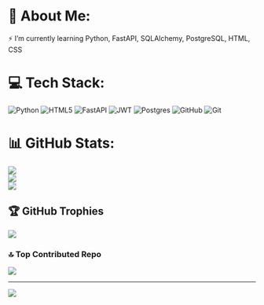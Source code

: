 # 💫 About Me:
⚡ I’m currently learning Python, FastAPI, SQLAlchemy, PostgreSQL, HTML, CSS<br>


# 💻 Tech Stack:
![Python](https://img.shields.io/badge/python-3670A0?style=flat&logo=python&logoColor=ffdd54) ![HTML5](https://img.shields.io/badge/html5-%23E34F26.svg?style=flat&logo=html5&logoColor=white) ![FastAPI](https://img.shields.io/badge/FastAPI-005571?style=flat&logo=fastapi) ![JWT](https://img.shields.io/badge/JWT-black?style=flat&logo=JSON%20web%20tokens) ![Postgres](https://img.shields.io/badge/postgres-%23316192.svg?style=flat&logo=postgresql&logoColor=white) ![GitHub](https://img.shields.io/badge/github-%23121011.svg?style=flat&logo=github&logoColor=white) ![Git](https://img.shields.io/badge/git-%23F05033.svg?style=flat&logo=git&logoColor=white)
# 📊 GitHub Stats:
![](https://github-readme-stats.vercel.app/api?username=Acc0rd8&theme=dark&hide_border=false&include_all_commits=false&count_private=false)<br/>
![](https://github-readme-streak-stats.herokuapp.com/?user=Acc0rd8&theme=dark&hide_border=false)<br/>
![](https://github-readme-stats.vercel.app/api/top-langs/?username=Acc0rd8&theme=dark&hide_border=false&include_all_commits=false&count_private=false&layout=compact)

## 🏆 GitHub Trophies
![](https://github-profile-trophy.vercel.app/?username=Acc0rd8&theme=radical&no-frame=true&no-bg=false&margin-w=4)

### 🔝 Top Contributed Repo
![](https://github-contributor-stats.vercel.app/api?username=Acc0rd8&limit=5&theme=dark&combine_all_yearly_contributions=true)

---
[![](https://visitcount.itsvg.in/api?id=Accord8&label=Profile%20Views&color=6&icon=0&pretty=false)](https://visitcount.itsvg.in)

<!-- Proudly created with GPRM ( https://gprm.itsvg.in ) -->
